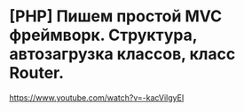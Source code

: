 # [PHP] Пишем простой MVC фреймворк. Структура, автозагрузка классов, класс Router.
https://www.youtube.com/watch?v=-kacVilgyEI



